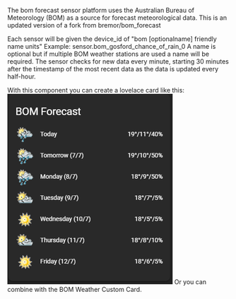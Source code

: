 The bom forecast sensor platform uses the Australian Bureau of Meteorology (BOM) as a source for forecast meteorological data. This is an updated version of a fork from bremor/bom_forecast

Each sensor will be given the device_id of "bom [optionalname] friendly name units" Example: sensor.bom_gosford_chance_of_rain_0
A name is optional but if multiple BOM weather stations are used a name will be required.
The sensor checks for new data every minute, starting 30 minutes after the timestamp of the most recent data as the data is updated every half-hour.

With this component you can create a lovelace card like this:
![BOM Forecast Card](bom_forecast.png)
Or you can combine with the BOM Weather Custom Card.
